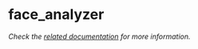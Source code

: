 # face_analyzer

_Check the [related documentation](https://csia-pme.github.io/csia-pme/reference/face-analyzer) for more information._
